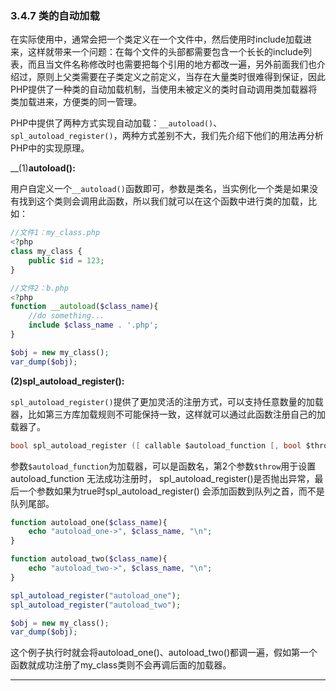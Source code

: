 ### 3.4.7 类的自动加载
在实际使用中，通常会把一个类定义在一个文件中，然后使用时include加载进来，这样就带来一个问题：在每个文件的头部都需要包含一个长长的include列表，而且当文件名称修改时也需要把每个引用的地方都改一遍，另外前面我们也介绍过，原则上父类需要在子类定义之前定义，当存在大量类时很难得到保证，因此PHP提供了一种类的自动加载机制，当使用未被定义的类时自动调用类加载器将类加载进来，方便类的同一管理。

PHP中提供了两种方式实现自动加载：`__autoload()`、`spl_autoload_register()`，两种方式差别不大，我们先介绍下他们的用法再分析PHP中的实现原理。

__(1)__autoload():__

用户自定义一个`__autoload()`函数即可，参数是类名，当实例化一个类是如果没有找到这个类则会调用此函数，所以我们就可以在这个函数中进行类的加载，比如：
```php
//文件1：my_class.php
<?php
class my_class {
    public $id = 123;
}

//文件2：b.php
<?php
function __autoload($class_name){
    //do something...
    include $class_name . '.php';
}

$obj = new my_class();
var_dump($obj);
```

__(2)spl_autoload_register():__

`spl_autoload_register()`提供了更加灵活的注册方式，可以支持任意数量的加载器，比如第三方库加载规则不可能保持一致，这样就可以通过此函数注册自己的加载器了。

```c
bool spl_autoload_register ([ callable $autoload_function [, bool $throw = true [, bool $prepend = false ]]] )
```
参数`$autoload_function`为加载器，可以是函数名，第2个参数`$throw`用于设置autoload_function 无法成功注册时， spl_autoload_register()是否抛出异常，最后一个参数如果为true时spl_autoload_register() 会添加函数到队列之首，而不是队列尾部。

```php
function autoload_one($class_name){
    echo "autoload_one->", $class_name, "\n";
}

function autoload_two($class_name){
    echo "autoload_two->", $class_name, "\n";
}

spl_autoload_register("autoload_one");
spl_autoload_register("autoload_two");

$obj = new my_class();
var_dump($obj);
```
这个例子执行时就会将autoload_one()、autoload_two()都调一遍，假如第一个函数就成功注册了my_class类则不会再调后面的加载器。

___


